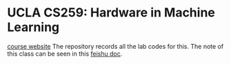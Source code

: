 # UCLA CS259: Hardware in Machine Learning

[course website](https://polyarch.github.io/cs259/)
The repository records all the lab codes for this.
The note of this class can be seen in this [feishu doc](https://uclabruins.feishu.cn/docx/H2w9d9jrJoDo5UxrTbwc1pT6nPe).
